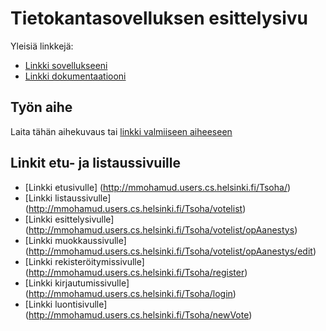 # Tietokantasovelluksen esittelysivu

Yleisiä linkkejä:

* [Linkki sovellukseeni](http://mmohamud.users.cs.helsinki.fi/Tsoha/)
* [Linkki dokumentaatiooni](https://github.com/mmohamud/Tsoha-Bootstrap/blob/master/doc/dokumentaatio.pdf)

## Työn aihe

Laita tähän aihekuvaus tai [linkki valmiiseen aiheeseen](http://advancedkittenry.github.io/suunnittelu_ja_tyoymparisto/aiheet/Aanestys.html) 


## Linkit etu- ja listaussivuille

* [Linkki etusivulle] (http://mmohamud.users.cs.helsinki.fi/Tsoha/)
* [Linkki listaussivulle] (http://mmohamud.users.cs.helsinki.fi/Tsoha/votelist)
* [Linkki esittelysivulle] (http://mmohamud.users.cs.helsinki.fi/Tsoha/votelist/opAanestys)
* [Linkki muokkaussivulle] (http://mmohamud.users.cs.helsinki.fi/Tsoha/votelist/opAanestys/edit)
* [Linkki rekisteröitymissivulle] (http://mmohamud.users.cs.helsinki.fi/Tsoha/register)
* [Linkki kirjautumissivulle] (http://mmohamud.users.cs.helsinki.fi/Tsoha/login)
* [Linkki luontisivulle] (http://mmohamud.users.cs.helsinki.fi/Tsoha/newVote)


